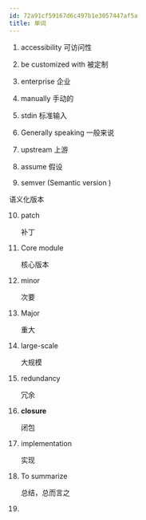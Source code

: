 ```yaml
---
id: 72a91cf59167d6c497b1e3057447af5a
title: 单词
---
```


1. accessibility
   可访问性

2. be customized with
   被定制

3. enterprise
   企业

4. manually
   手动的

5. stdin
   标准输入

6. Generally speaking
   一般来说

7. upstream
   上游

8. assume
   假设

9. semver (Semantic version )

语义化版本

10. patch

    补丁

11. Core module

    核心版本

12. minor

    次要

13. Major

    重大

14. large-scale

    大规模

15. redundancy

    冗余

16. **closure**

    闭包

17. implementation

    实现

18. To summarize

    总结，总而言之

19.
